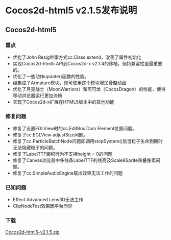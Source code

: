 # Cocos2d-html5 v2.1.5发布说明

## Cocos2d-html5

### 重点

- 优化了John Resig继承方式cc.Class.extend，改善了属性初始化- 实现Cocos2d-html5 API到Cocos2d-x v2.1.4的移植，保持兼容性是最重要的。- 优化了一些动作update()函数的性能。- 继集成了Armature模块，现可使用这个模块增加骨骼动画- 优化了月亮战士（MoonWarriors）和可可龙（CocosDragon）的性能，使得移动浏览器运行更加流畅- 实现了Cocos2d-x扩展在HTML5版本中的其他功能

### 修复问题

- 修复了设置EGLView时的cc.EditBox Dom Element位置问题。- 修复了cc.EGLView adjustSize问题。- 修复了cc.ParticleBatchNode问题即调用stopSystem()后当粒子生命到期时无法隐藏粒子的问题。- 修复了LabelTTF面积行为不支持height = 0的问题- 修复了Canvas浏览器中多线条LabelTTF的线高及Scale9Sprite重叠像素问题。- 修复了cc.SimpleAudioEngine载出效果无法工作的问题

### 已知问题

- Effect Advanced Lens3D无法工作- ClipNodeTest效果因平台而异

### 下载

[Cocos2d-html5-v2.1.5.zip](https://cocos2d-x.googlecode.com/files/Cocos2d-html5-v2.1.5.zip)